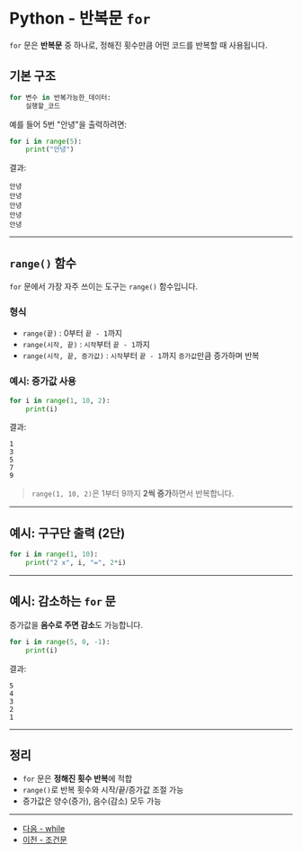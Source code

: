 # Python - 반복문 `for`

`for` 문은 **반복문** 중 하나로, 정해진 횟수만큼 어떤 코드를 반복할 때 사용됩니다.

## 기본 구조

```python
for 변수 in 반복가능한_데이터:
    실행할_코드
```

예를 들어 5번 "안녕"을 출력하려면:

```python
for i in range(5):
    print("안녕")
```

결과:
```
안녕
안녕
안녕
안녕
안녕
```

---

## `range()` 함수

`for` 문에서 가장 자주 쓰이는 도구는 `range()` 함수입니다.

### 형식

- `range(끝)` : 0부터 `끝 - 1`까지
- `range(시작, 끝)` : `시작`부터 `끝 - 1`까지
- `range(시작, 끝, 증가값)` : `시작`부터 `끝 - 1`까지 `증가값`만큼 증가하며 반복

### 예시: 증가값 사용

```python
for i in range(1, 10, 2):
    print(i)
```

결과:
```
1
3
5
7
9
```

> `range(1, 10, 2)`은 1부터 9까지 **2씩 증가**하면서 반복합니다.

---

## 예시: 구구단 출력 (2단)

```python
for i in range(1, 10):
    print("2 x", i, "=", 2*i)
```

---

## 예시: 감소하는 `for` 문

증가값을 **음수로 주면 감소**도 가능합니다.

```python
for i in range(5, 0, -1):
    print(i)
```

결과:
```
5
4
3
2
1
```

---

## 정리

- `for` 문은 **정해진 횟수 반복**에 적합
- `range()`로 반복 횟수와 시작/끝/증가값 조절 가능
- 증가값은 양수(증가), 음수(감소) 모두 가능

---

- [다음 - while](./while)
- [이전 - 조건문](./if)
